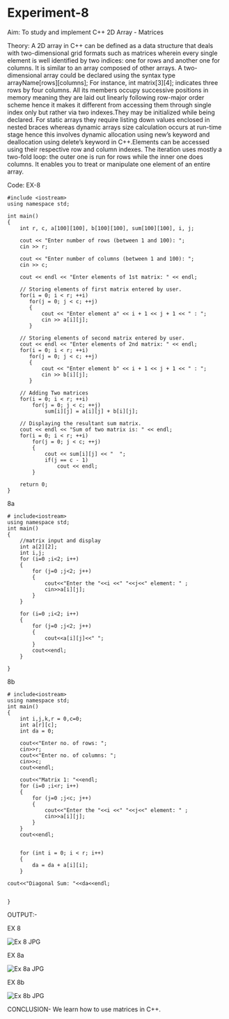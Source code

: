 # Experiment-8

Aim:
To study and implement C++ 2D Array - Matrices

Theory:
A 2D array in C++ can be defined as a data structure that deals with two-dimensional grid formats such as matrices wherein every single element is well identified by two indices: one for rows and another one for columns. It is similar to an array composed of other arrays.
A two-dimensional array could be declared using the syntax type arrayName[rows][columns]; For instance, int matrix[3][4]; indicates three rows by four columns. All its members occupy successive positions in memory meaning they are laid out linearly following row-major order scheme hence it makes it different from accessing them through single index only but rather via two indexes.They may be initialized while being declared. For static arrays they require listing down values enclosed in nested braces whereas dynamic arrays size calculation occurs at run-time stage hence this involves dynamic allocation using new’s keyword and deallocation using delete’s keyword in C++.Elements can be accessed using their respective row and column indexes. The iteration uses mostly a two-fold loop: the outer one is run for rows while the inner one does columns. It enables you to treat or manipulate one element of an entire array.

Code:
EX-8
```
#include <iostream>
using namespace std;

int main()
{
    int r, c, a[100][100], b[100][100], sum[100][100], i, j;

    cout << "Enter number of rows (between 1 and 100): ";
    cin >> r;

    cout << "Enter number of columns (between 1 and 100): ";
    cin >> c;

    cout << endl << "Enter elements of 1st matrix: " << endl;

    // Storing elements of first matrix entered by user.
    for(i = 0; i < r; ++i)
       for(j = 0; j < c; ++j)
       {
           cout << "Enter element a" << i + 1 << j + 1 << " : ";
           cin >> a[i][j];
       }

    // Storing elements of second matrix entered by user.
    cout << endl << "Enter elements of 2nd matrix: " << endl;
    for(i = 0; i < r; ++i)
       for(j = 0; j < c; ++j)
       {
           cout << "Enter element b" << i + 1 << j + 1 << " : ";
           cin >> b[i][j];
       }

    // Adding Two matrices
    for(i = 0; i < r; ++i)
        for(j = 0; j < c; ++j)
            sum[i][j] = a[i][j] + b[i][j];

    // Displaying the resultant sum matrix.
    cout << endl << "Sum of two matrix is: " << endl;
    for(i = 0; i < r; ++i)
        for(j = 0; j < c; ++j)
        {
            cout << sum[i][j] << "  ";
            if(j == c - 1)
                cout << endl;
        }

    return 0;
}
```

8a
```
# include<iostream>
using namespace std;
int main()
{
    //matrix input and display
    int a[2][2];
    int i,j;
    for (i=0 ;i<2; i++)
    {
        for (j=0 ;j<2; j++)
        {
            cout<<"Enter the "<<i <<" "<<j<<" element: " ;
            cin>>a[i][j];
        }
    }

    for (i=0 ;i<2; i++)
    {
        for (j=0 ;j<2; j++)
        {
            cout<<a[i][j]<<" ";
        }
        cout<<endl;
    }

}
```
8b
```
# include<iostream>
using namespace std;
int main()
{
    int i,j,k,r = 0,c=0;
    int a[r][c];
    int da = 0;
    
    cout<<"Enter no. of rows: ";
    cin>>r;
    cout<<"Enter no. of columns: ";
    cin>>c;
    cout<<endl;

    cout<<"Matrix 1: "<<endl;
    for (i=0 ;i<r; i++)
    {
        for (j=0 ;j<c; j++)
        {
            cout<<"Enter the "<<i <<" "<<j<<" element: " ;
            cin>>a[i][j];
        }
    }
    cout<<endl;


    for (int i = 0; i < r; i++) 
    {
        da = da + a[i][i];
    }

cout<<"Diagonal Sum: "<<da<<endl;


}
```
OUTPUT:-

EX 8

![Ex 8 JPG](https://github.com/user-attachments/assets/2123a233-b3b5-4f01-b924-32109ab4727a)

EX 8a

![Ex 8a JPG](https://github.com/user-attachments/assets/d25d28e1-33cf-446e-a9bf-69908638d66b)

EX 8b

![Ex 8b JPG](https://github.com/user-attachments/assets/67189782-0724-4190-96c3-828a14f3369a)

CONCLUSION- We learn how to use matrices in C++.



